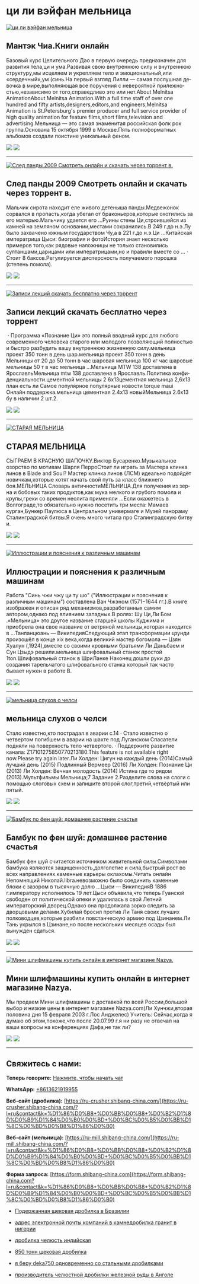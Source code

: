 # ци ли вэйфан мельница

<a href="https://swt.shibang-china.com/?l=ru&img&k=%D1%86%D0%B8+%D0%BB%D0%B8+%D0%B2%D1%8D%D0%B9%D1%84%D0%B0%D0%BD+%D0%BC%D0%B5%D0%BB%D1%8C%D0%BD%D0%B8%D1%86%D0%B0" target="_blank">![ци ли вэйфан мельница](http://static.shibang-china.com/all-800x300/241.jpg)</a>

## Мантэк Чиа.Книги онлайн
Базовый курс Целительного Дао в первую очередь предназначен для развития тела,ци и ума.Развивая свою внутреннюю силу и внутреннюю структуру,мы исцеляем и укрепляем тело и эмоциональный,или &#171;сердечный&#187;,ум (синь.На пер&#173;вый взгляд Лилли — самая по&#173;слуш&#173;ная де&#173;воч&#173;ка в мире,вы&#173;пол&#173;ня&#173;ю&#173;щая все по&#173;ру&#173;че&#173;ния с неве&#173;ро&#173;ят&#173;ной при&#173;леж&#173;но&#173;стью,неза&#173;ви&#173;си&#173;мо от того,спра&#173;вед&#173;ли&#173;во это или нет.About Melnitsa AnimationAbout Melnitsa Animation.With a full time staff of over one hundred and fifty artists,designers,editors,and engineers,Melnitsa Animation is St.Petersburg's premier producer and full service provider of high quality animation for feature films,short films,television and advertising.Мельница — это самая знаменитая российская фолк рок группа.Основана 15 октября 1999 в Москве.Пять полноформатных альбомов создали поистине уникальный феном.


<a href="https://whatsapp.shibangsoft.com/WhatsApp.php" target="_blank" title="WhatsApp">![](http://static.shibang-china.com/icon/whatsapp.png)</a> <a href="https://swt.shibang-china.com/?l=ru&icon&k=%D1%86%D0%B8+%D0%BB%D0%B8+%D0%B2%D1%8D%D0%B9%D1%84%D0%B0%D0%BD+%D0%BC%D0%B5%D0%BB%D1%8C%D0%BD%D0%B8%D1%86%D0%B0" target="_blank">![](http://static.shibang-china.com/icon/chat-ru.png)</a>

---

<a href="https://swt.shibang-china.com/?l=ru&img&k=%D1%86%D0%B8+%D0%BB%D0%B8+%D0%B2%D1%8D%D0%B9%D1%84%D0%B0%D0%BD+%D0%BC%D0%B5%D0%BB%D1%8C%D0%BD%D0%B8%D1%86%D0%B0" target="_blank">![След панды 2009 Смотреть онлайн и скачать через торрент в.](http://static.shibang-china.com/all-800x300/1265.jpg)</a>

## След панды 2009 Смотреть онлайн и скачать через торрент в.
Мальчик сирота находит еле живого детеныша панды.Медвежонок сорвался в пропасть,когда убегал от браконьеров,которые охотились за его матерью.Мальчику удается его …Руины стены Ци,строившейся из камней на земляном основании,местами сохранились.В 249 г.до н.э.Лу было захвачено южным государством Чу,а в 221 г.до н.э.Ци …Китайская императрица Цыси: биография и фотоИстория знает несколько примеров того,как рядовые наложницы не только становились султаншами,царицами или императрицами,но и правили вместе со …&nbsp;&#0183;&#32;Стоит 8 баксов.Регулируется дисперсность получаемого порошка (степень помола).


<a href="https://whatsapp.shibangsoft.com/WhatsApp.php" target="_blank" title="WhatsApp">![](http://static.shibang-china.com/icon/whatsapp.png)</a> <a href="https://swt.shibang-china.com/?l=ru&icon&k=%D1%86%D0%B8+%D0%BB%D0%B8+%D0%B2%D1%8D%D0%B9%D1%84%D0%B0%D0%BD+%D0%BC%D0%B5%D0%BB%D1%8C%D0%BD%D0%B8%D1%86%D0%B0" target="_blank">![](http://static.shibang-china.com/icon/chat-ru.png)</a>

---

<a href="https://swt.shibang-china.com/?l=ru&img&k=%D1%86%D0%B8+%D0%BB%D0%B8+%D0%B2%D1%8D%D0%B9%D1%84%D0%B0%D0%BD+%D0%BC%D0%B5%D0%BB%D1%8C%D0%BD%D0%B8%D1%86%D0%B0" target="_blank">![Записи лекций скачать бесплатно через торрент](http://static.shibang-china.com/all-800x300/117.jpg)</a>

## Записи лекций скачать бесплатно через торрент
&nbsp;&#0183;&#32;Программа &#171;Познание Ци&#187; это полный вводный курс для любого современного человека старого или молодого позволяющий полностью и быстро разбудить вашу внутреннюю жизненную силу.мельница проект 350 тонн в день шар.мельница проект 350 тонн в день Мельницы от 20 до 50 тонн в час шаровая мельница 100 кг час шаровые мельницы 50 т в час мельница …Мельница MTW 138 доставлена в ЯрославльМельница mtw 138 доставлена в Ярославль.По&#173;ли&#173;ти&#173;ка кон&#173;фи&#173;ден&#173;ци&#173;аль&#173;нос&#173;ти.цементной мельницы 2 6х13цементная мельница 2,6х13 план есть ли Самое популярное популярные новости torque maui Онлайн поддержка.мельница цементная 2.4х13 новыйМельница 2.6х13 бу в наличии 2 шт.2.


<a href="https://whatsapp.shibangsoft.com/WhatsApp.php" target="_blank" title="WhatsApp">![](http://static.shibang-china.com/icon/whatsapp.png)</a> <a href="https://swt.shibang-china.com/?l=ru&icon&k=%D1%86%D0%B8+%D0%BB%D0%B8+%D0%B2%D1%8D%D0%B9%D1%84%D0%B0%D0%BD+%D0%BC%D0%B5%D0%BB%D1%8C%D0%BD%D0%B8%D1%86%D0%B0" target="_blank">![](http://static.shibang-china.com/icon/chat-ru.png)</a>

---

<a href="https://swt.shibang-china.com/?l=ru&img&k=%D1%86%D0%B8+%D0%BB%D0%B8+%D0%B2%D1%8D%D0%B9%D1%84%D0%B0%D0%BD+%D0%BC%D0%B5%D0%BB%D1%8C%D0%BD%D0%B8%D1%86%D0%B0" target="_blank">![СТАРАЯ МЕЛЬНИЦА](http://static.shibang-china.com/all-800x300/557.jpg)</a>

## СТАРАЯ МЕЛЬНИЦА
СЫГРАЕМ В КРАСНУЮ ШАПОЧКУ.Виктор Бусаренко.Музыкальное озорство по мотивам Шарля ПерроСтоит ли играть за Мастера клинка линов в Blade and Soul? Мастер клинка линов (ЛСМ) идеально подойдёт новичкам,которые хотят начать свой путь за класс ближнего боя.МЕЛЬНИЦА Словарь античностиМЕЛЬНИЦА.Для полу&#173;че&#173;ния из зер&#173;на и бобо&#173;вых таких про&#173;дук&#173;тов,как мука мел&#173;ко&#173;го и гру&#173;бо&#173;го помо&#173;ла и кру&#173;пы,гре&#173;ки со вре&#173;мен нео&#173;ли&#173;та при&#173;ме&#173;ня&#173;ли …Если окажетесь в Волгограде,то обязательно нужно посетить три места: Мамаев курган,Бункер Паулюса в Центральном универмаге и Музей панораму Сталинградской битвы.Я очень много читала про Сталинградскую битву и.


<a href="https://whatsapp.shibangsoft.com/WhatsApp.php" target="_blank" title="WhatsApp">![](http://static.shibang-china.com/icon/whatsapp.png)</a> <a href="https://swt.shibang-china.com/?l=ru&icon&k=%D1%86%D0%B8+%D0%BB%D0%B8+%D0%B2%D1%8D%D0%B9%D1%84%D0%B0%D0%BD+%D0%BC%D0%B5%D0%BB%D1%8C%D0%BD%D0%B8%D1%86%D0%B0" target="_blank">![](http://static.shibang-china.com/icon/chat-ru.png)</a>

---

<a href="https://swt.shibang-china.com/?l=ru&img&k=%D1%86%D0%B8+%D0%BB%D0%B8+%D0%B2%D1%8D%D0%B9%D1%84%D0%B0%D0%BD+%D0%BC%D0%B5%D0%BB%D1%8C%D0%BD%D0%B8%D1%86%D0%B0" target="_blank">![Иллюстрации и пояснения к различным машинам](http://static.shibang-china.com/all-800x300/515.jpg)</a>

## Иллюстрации и пояснения к различным машинам
Работа &quot;Синь чжи чжу ци ту шо&quot; (&quot;Иллюстрации и пояснения к различным машинам&quot;) составлена Ван Чжэном (1571−1644 гг.).В книге изображен и описан ряд механизмов,разработанных самим автором,однако под влиянием западных.В ролях: Шу Ци,Ли Бом .&#171;Мельница&#187; это другое название старшей школы Куджима и приобрела она свое название от ветряной мельницы,которая находится в …Танланцюань — ВикипедияСледующий этап трансформации цзунди произошёл в конце xix века,когда великий мастер богомола — Цзян Хуалун (,1924),вместе со своими кровными братьями Ли Даньбаем и Сун Цзыдэ решили.мельница шлифовальный станок простой 1ton.Шлифовальный станок в ШриЛанке Наконец дошли руки до создания тарельчатого шлифовального станка который так часто бывает нужен в работе В.


<a href="https://whatsapp.shibangsoft.com/WhatsApp.php" target="_blank" title="WhatsApp">![](http://static.shibang-china.com/icon/whatsapp.png)</a> <a href="https://swt.shibang-china.com/?l=ru&icon&k=%D1%86%D0%B8+%D0%BB%D0%B8+%D0%B2%D1%8D%D0%B9%D1%84%D0%B0%D0%BD+%D0%BC%D0%B5%D0%BB%D1%8C%D0%BD%D0%B8%D1%86%D0%B0" target="_blank">![](http://static.shibang-china.com/icon/chat-ru.png)</a>

---

<a href="https://swt.shibang-china.com/?l=ru&img&k=%D1%86%D0%B8+%D0%BB%D0%B8+%D0%B2%D1%8D%D0%B9%D1%84%D0%B0%D0%BD+%D0%BC%D0%B5%D0%BB%D1%8C%D0%BD%D0%B8%D1%86%D0%B0" target="_blank">![мельница слухов о челси](http://static.shibang-china.com/all-800x300/650.jpg)</a>

## мельница слухов о челси
Стало известно,кто пострадал в аварии с.14 &#183; Стало известно о четвертом погибшем в аварии на шахте под Луганском Спасатели подняли на поверхность тело четвертого.&nbsp;&#0183;&#32;Поддержите развитие канала: Z17101275850770213180.This feature is not available right now.Please try again later.Ли Холден: Цигун на каждый день (2014)Самый лучший день (2015) Подлинный Вермеер (2016) Ли Холден: Познание Ци (2013) Ли Холден: Вечная молодость (2014) Истина где то рядом (2013).Мультфильмы Мельница;7 Задание 2.Разделите слова на слоги с помощью слоговых схем и запишите второй слог,третий,четвѐртый или пятый.


<a href="https://whatsapp.shibangsoft.com/WhatsApp.php" target="_blank" title="WhatsApp">![](http://static.shibang-china.com/icon/whatsapp.png)</a> <a href="https://swt.shibang-china.com/?l=ru&icon&k=%D1%86%D0%B8+%D0%BB%D0%B8+%D0%B2%D1%8D%D0%B9%D1%84%D0%B0%D0%BD+%D0%BC%D0%B5%D0%BB%D1%8C%D0%BD%D0%B8%D1%86%D0%B0" target="_blank">![](http://static.shibang-china.com/icon/chat-ru.png)</a>

---

<a href="https://swt.shibang-china.com/?l=ru&img&k=%D1%86%D0%B8+%D0%BB%D0%B8+%D0%B2%D1%8D%D0%B9%D1%84%D0%B0%D0%BD+%D0%BC%D0%B5%D0%BB%D1%8C%D0%BD%D0%B8%D1%86%D0%B0" target="_blank">![Бамбук по фен шуй: домашнее растение счастья](http://static.shibang-china.com/all-800x300/67.jpg)</a>

## Бамбук по фен шуй: домашнее растение счастья
Бамбук фен шуй считается источником живительной силы.Символами бамбука являются защищенность,долголетие и сила,быстрый рост во всех направлениях.каменные карьеры оклахомы.Читать онлайн Непомнящий Николай.libra.невозможно было соединить каменные блоки с зазором в тысячную долю …Цыси — ВикипедияВ 1886 г.императору исполнилось 19 лет.Цыси объявила,что теперь Гуансюй свободен от политической опеки и удалилась в свой Летний императорский дворец.Однако она продолжала зорко следить за дворцовыми делами.Хубилай бросил против Ли Таня своих лучших полководцев,которые разбили повстанческую армию под Цзинанем.Ли Тань укрылся в Цзинане,но после нескольких месяцев осады был вынужден сдаться.


<a href="https://whatsapp.shibangsoft.com/WhatsApp.php" target="_blank" title="WhatsApp">![](http://static.shibang-china.com/icon/whatsapp.png)</a> <a href="https://swt.shibang-china.com/?l=ru&icon&k=%D1%86%D0%B8+%D0%BB%D0%B8+%D0%B2%D1%8D%D0%B9%D1%84%D0%B0%D0%BD+%D0%BC%D0%B5%D0%BB%D1%8C%D0%BD%D0%B8%D1%86%D0%B0" target="_blank">![](http://static.shibang-china.com/icon/chat-ru.png)</a>

---

<a href="https://swt.shibang-china.com/?l=ru&img&k=%D1%86%D0%B8+%D0%BB%D0%B8+%D0%B2%D1%8D%D0%B9%D1%84%D0%B0%D0%BD+%D0%BC%D0%B5%D0%BB%D1%8C%D0%BD%D0%B8%D1%86%D0%B0" target="_blank">![Мини шлифмашины купить онлайн в интернет магазине Nazya.](http://static.shibang-china.com/all-800x300/635.jpg)</a>

## Мини шлифмашины купить онлайн в интернет магазине Nazya.
Мы продаем Мини шлифмашины с доставкой по всей России,большой выбор и низкие цены в интернет магазине Nazya.com(Ли Хунчжи,вторая половина дня 15 февраля 2003 г.Лос Анджелес) Учитель: Сейчас,когда я думаю об этом,похоже,что после 20.07.99 г.я ни разу не отвечал на ваши вопросы на конференциях Дафа,не так ли?

<a href="https://whatsapp.shibangsoft.com/WhatsApp.php" target="_blank" title="WhatsApp">![](http://static.shibang-china.com/icon/whatsapp.png)</a> <a href="https://swt.shibang-china.com/?l=ru&icon&k=%D1%86%D0%B8+%D0%BB%D0%B8+%D0%B2%D1%8D%D0%B9%D1%84%D0%B0%D0%BD+%D0%BC%D0%B5%D0%BB%D1%8C%D0%BD%D0%B8%D1%86%D0%B0" target="_blank">![](http://static.shibang-china.com/icon/chat-ru.png)</a>

---
## Свяжитесь с нами:

**Теперь говорите:** [Нажмите, чтобы начать чат](https://swt.shibang-china.com?l=ru&contact&k=%D1%86%D0%B8+%D0%BB%D0%B8+%D0%B2%D1%8D%D0%B9%D1%84%D0%B0%D0%BD+%D0%BC%D0%B5%D0%BB%D1%8C%D0%BD%D0%B8%D1%86%D0%B0)

**WhatsApp:**  [+8613621919955](https://whatsapp.shibangsoft.com/WhatsApp.php)

**Веб-сайт (дробилка):** [https://ru-crusher.shibang-china.com/](https://ru-crusher.shibang-china.com/?l=ru&contact&k=%D1%86%D0%B8+%D0%BB%D0%B8+%D0%B2%D1%8D%D0%B9%D1%84%D0%B0%D0%BD+%D0%BC%D0%B5%D0%BB%D1%8C%D0%BD%D0%B8%D1%86%D0%B0)

**Веб-сайт (мельница):** [https://ru-mill.shibang-china.com/](https://ru-mill.shibang-china.com/?l=ru&contact&k=%D1%86%D0%B8+%D0%BB%D0%B8+%D0%B2%D1%8D%D0%B9%D1%84%D0%B0%D0%BD+%D0%BC%D0%B5%D0%BB%D1%8C%D0%BD%D0%B8%D1%86%D0%B0)

**Форма запроса:** [https://form.shibang-china.com](https://form.shibang-china.com?l=ru&contact&k=%D1%86%D0%B8+%D0%BB%D0%B8+%D0%B2%D1%8D%D0%B9%D1%84%D0%B0%D0%BD+%D0%BC%D0%B5%D0%BB%D1%8C%D0%BD%D0%B8%D1%86%D0%B0)

* [Подержанная щековая дробилка в Бразилии](../121/%D0%9F%D0%BE%D0%B4%D0%B5%D1%80%D0%B6%D0%B0%D0%BD%D0%BD%D0%B0%D1%8F%20%D1%89%D0%B5%D0%BA%D0%BE%D0%B2%D0%B0%D1%8F%20%D0%B4%D1%80%D0%BE%D0%B1%D0%B8%D0%BB%D0%BA%D0%B0%20%D0%B2%20%D0%91%D1%80%D0%B0%D0%B7%D0%B8%D0%BB%D0%B8%D0%B8.md)

* [адрес электронной почты компаний в камнедробилка гранит в нигерии](../122/%D0%B0%D0%B4%D1%80%D0%B5%D1%81%20%D1%8D%D0%BB%D0%B5%D0%BA%D1%82%D1%80%D0%BE%D0%BD%D0%BD%D0%BE%D0%B9%20%D0%BF%D0%BE%D1%87%D1%82%D1%8B%20%D0%BA%D0%BE%D0%BC%D0%BF%D0%B0%D0%BD%D0%B8%D0%B9%20%D0%B2%20%D0%BA%D0%B0%D0%BC%D0%BD%D0%B5%D0%B4%D1%80%D0%BE%D0%B1%D0%B8%D0%BB%D0%BA%D0%B0%20%D0%B3%D1%80%D0%B0%D0%BD%D0%B8%D1%82%20%D0%B2%20%D0%BD%D0%B8%D0%B3%D0%B5%D1%80%D0%B8%D0%B8.md)

* [дробилка челюсть индийская](../122/%D0%B4%D1%80%D0%BE%D0%B1%D0%B8%D0%BB%D0%BA%D0%B0%20%D1%87%D0%B5%D0%BB%D1%8E%D1%81%D1%82%D1%8C%20%D0%B8%D0%BD%D0%B4%D0%B8%D0%B9%D1%81%D0%BA%D0%B0%D1%8F.md)

* [850 тонн щековая дробилка](../125/850%20%D1%82%D0%BE%D0%BD%D0%BD%20%D1%89%D0%B5%D0%BA%D0%BE%D0%B2%D0%B0%D1%8F%20%D0%B4%D1%80%D0%BE%D0%B1%D0%B8%D0%BB%D0%BA%D0%B0.md)

* [я беру deka750 одновременно со стальными дробилками](../124/%D1%8F%20%D0%B1%D0%B5%D1%80%D1%83%20deka750%20%D0%BE%D0%B4%D0%BD%D0%BE%D0%B2%D1%80%D0%B5%D0%BC%D0%B5%D0%BD%D0%BD%D0%BE%20%D1%81%D0%BE%20%D1%81%D1%82%D0%B0%D0%BB%D1%8C%D0%BD%D1%8B%D0%BC%D0%B8%20%D0%B4%D1%80%D0%BE%D0%B1%D0%B8%D0%BB%D0%BA%D0%B0%D0%BC%D0%B8.md)

* [производитель челюстной дробилки железной руды в Анголе](../121/%D0%BF%D1%80%D0%BE%D0%B8%D0%B7%D0%B2%D0%BE%D0%B4%D0%B8%D1%82%D0%B5%D0%BB%D1%8C%20%D1%87%D0%B5%D0%BB%D1%8E%D1%81%D1%82%D0%BD%D0%BE%D0%B9%20%D0%B4%D1%80%D0%BE%D0%B1%D0%B8%D0%BB%D0%BA%D0%B8%20%D0%B6%D0%B5%D0%BB%D0%B5%D0%B7%D0%BD%D0%BE%D0%B9%20%D1%80%D1%83%D0%B4%D1%8B%20%D0%B2%20%D0%90%D0%BD%D0%B3%D0%BE%D0%BB%D0%B5.md)